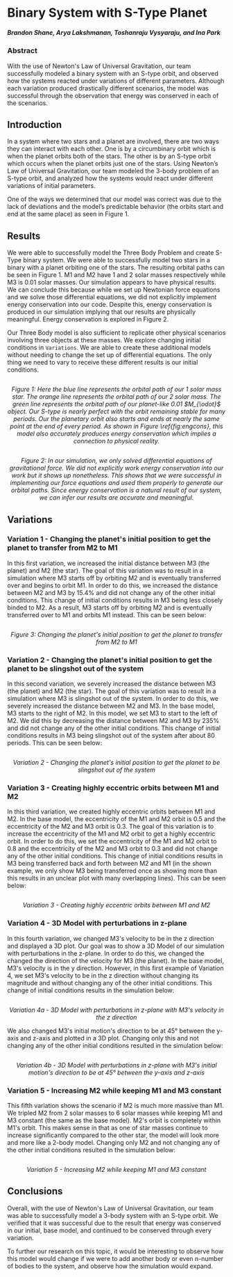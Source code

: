 # Binary System with S-Type Planet
##### Brandon Shane, Arya Lakshmanan, Toshanraju Vysyaraju, and Ina Park

### Abstract
With the use of Newton's Law of Universal Gravitation, our team successfully modeled a binary system with an S-type orbit, and observed how the systems reacted under variations of different parameters. Although each variation produced drastically different scenarios, the model was successful through the observation that energy was conserved in each of the scenarios.

## Introduction
In a system where two stars and a planet are involved, there are two ways they can interact with each other. One is by a circumbinary orbit which is when the planet orbits both of the stars. The other is by an S-type orbit which occurs when the planet orbits just one of the stars. Using Newton’s Law of Universal Gravitation, our team modeled the 3-body problem of an S-type orbit, and analyzed how the systems would react under different variations of initial parameters. 

One of the ways we determined that our model was correct was due to the lack of deviations and the model’s predictable behavior (the orbits start and end at the same place) as seen in Figure 1.

## Results
We were able to successfully model the Three Body Problem and create S-Type binary system. We were able to successfully model two stars in a binary with a planet orbiting one of the stars. The resulting orbital paths can be seen in Figure 1. M1 and M2 have 1 and 2 solar masses respectively while M3 is 0.01 solar masses. Our simulation appears to have physical results. We can conclude this because while we set up Newtonian force equations and we solve those differential equations, we did not explicitly implement energy conservation into our code. Despite this, energy conservation is produced in our simulation implying that our results are physically meaningful. Energy conservation is explored in Figure 2. 

Our Three Body model is also sufficient to replicate other physical scenarios involving three objects at these masses. We explore changing initial conditions in `Variations`. We are able to create these additional models without needing to change the set up of differential equations. The only thing we need to vary to receive these different results is our initial conditions.

<p align="center">
    <img src="https://github.com/toshanv/S-Type-Binary/blob/master/images/variation1.gif" alt>
</p>
<p align="center">
    <em>Figure 1: Here the blue line represents the orbital path of our 1 solar mass star. The orange line represents the orbital path of our 2 solar mass. The green line represents the orbital path of our planet-like 0.01 $M_{\odot}$ object. Our S-type is nearly perfect with the orbit remaining stable for many periods. Our the planetary orbit also starts and ends at nearly the same point at the end of every period. As shown in Figure \ref{fig:engcons}, this model also accurately produces energy conservation which implies a connection to physical reality.</em>
</p>

<p align="center">
    <img src="https://github.com/toshanv/S-Type-Binary/blob/master/images/engcons.png" alt>
</p>
<p align="center">
    <em>Figure 2: In our simulation, we only solved differential equations of gravitational force. We did not explicitly work energy conservation into our work but it shows up nonetheless. This shows that we were successful in implementing our force equations and used them properly to generate our orbital paths. Since energy conservation is a natural result of our system, we can infer our results are accurate and meaningful.</em>
</p>

## Variations
### Variation 1 - Changing the planet's initial position to get the planet to transfer from M2 to M1
In this first variation, we increased the initial distance between M3 (the planet) and M2 (the star). The goal of this variation was to result in a simulation where M3 starts off by orbiting M2 and is eventually transferred over and begins to orbit M1. In order to do this, we increased the distance between M2 and M3 by 15.4\% and did not change any of the other initial conditions. This change of initial conditions results in M3 being less closely binded to M2. As a result, M3 starts off by orbiting M2 and is eventually transferred over to M1 and orbits M1 instead. This can be seen below:

<p align="center">
    <img src="https://github.com/toshanv/S-Type-Binary/blob/master/images/variation1.gif" alt>
</p>
<p align="center">
    <em>Figure 3: Changing the planet's initial position to get the planet to transfer from M2 to M1</em>
</p>

### Variation 2 - Changing the planet's initial position to get the planet to be slingshot out of the system
In this second variation, we severely increased the distance between M3 (the planet) and M2 (the star). The goal of this variation was to result in a simulation where M3 is slingshot out of the system. In order to do this, we severely increased the distance between M2 and M3. In the base model, M3 starts to the right of M2. In this model, we set M3 to start to the left of M2. We did this by decreasing the distance between M2 and M3 by 235\% and did not change any of the other initial conditions. This change of initial conditions results in M3 being slingshot out of the system after about 80 periods. This can be seen below:

<p align="center">
    <img src="https://github.com/toshanv/S-Type-Binary/blob/master/images/variation2.gif" alt>
</p>
<p align="center">
    <em>Variation 2 - Changing the planet's initial position to get the planet to be slingshot out of the system</em>
</p>

### Variation 3 - Creating highly eccentric orbits between M1 and M2
In this third variation, we created highly eccentric orbits between M1 and M2. In the base model, the eccentricity of the M1 and M2 orbit is 0.5 and the eccentricity of the M2 and M3 orbit is 0.3. The goal of this variation is to increase the eccentricity of the M1 and M2 orbit to get a highly eccentric orbit. In order to do this, we set the eccentricity of the M1 and M2 orbit to 0.8 and the eccentricity of the M2 and M3 orbit to 0.3 and did not change any of the other initial conditions. This change of initial conditions results in M3 being transferred back and forth between M2 and M1 (in the shown example, we only show M3 being transferred once as showing more than this results in an unclear plot with many overlapping lines). This can be seen below:

<p align="center">
    <img src="https://github.com/toshanv/S-Type-Binary/blob/master/images/variation3.gif" alt>
</p>
<p align="center">
    <em>Variation 3 - Creating highly eccentric orbits between M1 and M2</em>
</p>

### Variation 4 - 3D Model with perturbations in z-plane
In this fourth variation, we changed M3's velocity to be in the z direction and displayed a 3D plot. Our goal was to show a 3D Model of our simulation with perturbations in the z-plane. In order to do this, we changed the changed the direction of the velocity for M3 (the planet). In the base model, M3's velocity is in the y direction. However, in this first example of Variation 4, we set M3's velocity to be in the z direction without changing its magnitude and without changing any of the other initial conditions. This change of initial conditions results in the simulation below:

<p align="center">
    <img src="https://github.com/toshanv/S-Type-Binary/blob/master/images/variation4a-zplane.gif" alt>
</p>
<p align="center">
    <em>Variation 4a - 3D Model with perturbations in z-plane with M3's velocity in the z direction</em>
</p>

We also changed M3's initial motion's direction to be at 45&deg; between the y-axis and z-axis and plotted in a 3D plot. Changing only this and not changing any of the other initial conditions resulted in the simulation below:

<p align="center">
    <img src="https://github.com/toshanv/S-Type-Binary/blob/master/images/variation4b-yzplane.gif" alt>
</p>
<p align="center">
    <em>Variation 4b - 3D Model with perturbations in z-plane with M3's initial motion's direction to be at 45&deg; between the y-axis and z-axis</em>
</p>

### Variation 5 - Increasing M2 while keeping M1 and M3 constant
This fifth variation shows the scenario if M2 is much more massive than M1. We tripled M2 from 2 solar masses to 6 solar masses while keeping M1 and M3 constant (the same as the base model). M2's orbit is completely within M1's orbit. This makes sense in that as one of star masses continue to increase significantly compared to the other star, the model will look more and more like a 2-body model. Changing only M2 and not changing any of the other initial conditions resulted in the simulation below:

<p align="center">
    <img src="https://github.com/toshanv/S-Type-Binary/blob/master/images/variation5.gif" alt>
</p>
<p align="center">
    <em>Variation 5 - Increasing M2 while keeping M1 and M3 constant</em>
</p>

## Conclusions
Overall, with the use of Newton's Law of Universal Gravitation, our team was able to successfully model a 3-body system with an S-type orbit. We verified that it was successful due to the result that energy was conserved in our initial, base model, and continued to be conserved through every variation. 

To further our research on this topic, it would be interesting to observe how this model would change if we were to add another body or even n-number of bodies to the system, and observe how the simulation would expand. 
